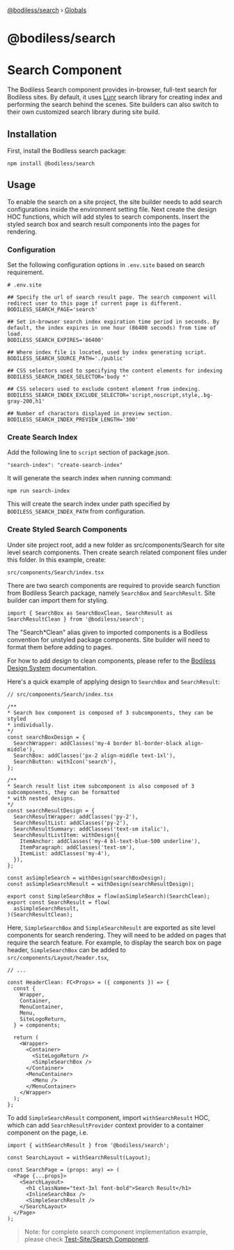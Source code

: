 [@bodiless/search](README.md) › [Globals](globals.md)

# @bodiless/search

# Search Component

The Bodiless Search component provides in-browser, full-text search for Bodiless sites. By default, it uses [Lunr](https://lunrjs.com/) search library for creating index and performing the search behind the scenes. Site builders can also switch to their own customized search library during site build.

## Installation

First, install the Bodiless search package:

```
npm install @bodiless/search
```

## Usage

To enable the search on a site project, the site builder needs to add search configurations inside the environment setting file. Next create the design HOC functions, which will add styles to search components. Insert the styled search box and search result components into the pages for rendering.

### Configuration

Set the following configuration options in `.env.site` based on search requirement.

```
# .env.site

## Specify the url of search result page. The search component will redirect user to this page if current page is different.
BODILESS_SEARCH_PAGE='search'

## Set in-browser search index expiration time period in seconds. By default, the index expires in one hour (86400 seconds) from time of load.
BODILESS_SEARCH_EXPIRES='86400'

## Where index file is located, used by index generating script.
BODILESS_SEARCH_SOURCE_PATH='./public'

## CSS selectors used to specifying the content elements for indexing
BODILESS_SEARCH_INDEX_SELECTOR='body *'

## CSS selecors used to exclude content element from indexing.
BODILESS_SEARCH_INDEX_EXCLUDE_SELECTOR='script,noscript,style,.bg-gray-200,h1'

## Number of charactors displayed in preview section.
BODILESS_SEARCH_INDEX_PREVIEW_LENGTH='300'
```

### Create Search Index

Add the following line to `script` section of package.json.
```
"search-index": "create-search-index"
```

It will generate the search index when running command:
```
npm run search-index
```

This will create the search index under path specified by `BODILESS_SEARCH_INDEX_PATH` from configuration.

### Create Styled Search Components

Under site project root, add a new folder as src/components/Search for site level search components. Then create search related component files under this folder. In this example, create:
```
src/components/Search/index.tsx
```

There are two search components are required to provide search function from Bodiless Search package, namely `SearchBox` and `SearchResult`. Site builder can import them for styling.
```
import { SearchBox as SearchBoxClean, SearchResult as SearchResultClean } from '@bodiless/search';
```

The "Search*Clean" alias given to imported components is a Bodiless convention for unstyled package components. Site builder will need to format them before adding to pages.

For how to add design to clean components, please refer to the [Bodiless Design System](https://johnsonandjohnson.github.io/Bodiless-JS/#/Design/DesignSystem) documentation.

Here's a quick example of applying design to `SearchBox` and `SearchResult`:
```
// src/components/Search/index.tsx

/**
* Search box component is composed of 3 subcomponents, they can be styled 
* individually.
*/ 
const searchBoxDesign = {
  SearchWrapper: addClasses('my-4 border bl-border-black align-middle'),
  SearchBox: addClasses('px-2 align-middle text-1xl'),
  SearchButton: withIcon('search'),
};

/**
* Search result list item subcomponent is also composed of 3 subcomponents, they can be formatted 
* with nested designs.
*/ 
const searchResultDesign = {
  SearchResultWrapper: addClasses('py-2'),
  SearchResultList: addClasses('py-2'),
  SearchResultSummary: addClasses('text-sm italic'),
  SearchResultListItem: withDesign({
    ItemAnchor: addClasses('my-4 bl-text-blue-500 underline'),
    ItemParagraph: addClasses('text-sm'),
    ItemList: addClasses('my-4'),
  }),
};

const asSimpleSearch = withDesign(searchBoxDesign);
const asSimpleSearchResult = withDesign(searchResultDesign);

export const SimpleSearchBox = flow(asSimpleSearch)(SearchClean);
export const SearchResult = flow(
  asSimpleSearchResult,
)(SearchResultClean);

```

Here, `SimpleSearchBox` and `SimpleSearchResult` are exported as site level components for search rendering. They will need to be added on pages that require the search feature. For example, to display the search box on page header, `SimpleSearchBox` can be added to `src/components/Layout/header.tsx`,

```
// ...

const HeaderClean: FC<Props> = ({ components }) => {
  const {
    Wrapper,
    Container,
    MenuContainer,
    Menu,
    SiteLogoReturn,
  } = components;

  return (
    <Wrapper>
      <Container>
        <SiteLogoReturn />
        <SimpleSearchBox />
      </Container>
      <MenuContainer>
        <Menu />
      </MenuContainer>
    </Wrapper>
  );
};

```

To add `SimpleSearchResult` component, import `withSearchResult` HOC, which can add `SearchResultProvider` context provider to a container component on the page, i.e.

```
import { withSearchResult } from '@bodiless/search';

const SearchLayout = withSearchResult(Layout);

const SearchPage = (props: any) => (
  <Page {...props}>
    <SearchLayout>
      <h1 className="text-3xl font-bold">Search Result</h1>
      <InlineSearchBox />
      <SimpleSearchResult />
    </SearchLayout>
  </Page>
);
```

> Note: for complete search component implementation example, please check [Test-Site/Search Component](https://github.com/johnsonandjohnson/Bodiless-JS/blob/master/examples/test-site/src/components/Search/index.tsx).

